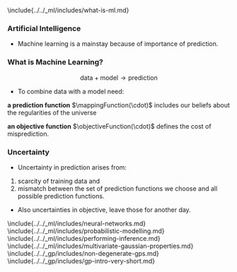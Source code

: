<!-- Introduction to GPs -->

\include{../../_ml/includes/what-is-ml.md}

### Artificial Intelligence

* Machine learning is a mainstay because of importance of prediction.

### What is Machine Learning?

$$\text{data} + \text{model} \rightarrow \text{prediction}$$

* To combine data with a model need:

**a prediction function** $\mappingFunction(\cdot)$ includes our beliefs about the regularities of the universe

**an objective function** $\objectiveFunction(\cdot)$ defines the cost of misprediction.


### Uncertainty

* Uncertainty in prediction arises from:

1. scarcity of training data and 
2. mismatch between the set of prediction functions we choose and all possible prediction functions.

* Also uncertainties in objective, leave those for another day.

\include{../../_ml/includes/neural-networks.md}
\include{../../_ml/includes/probabilistic-modelling.md}
\include{../../_ml/includes/performing-inference.md}
\include{../../_ml/includes/multivariate-gaussian-properties.md}
\include{../../_gp/includes/non-degenerate-gps.md}
\include{../../_gp/includes/gp-intro-very-short.md}
